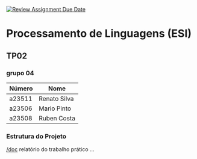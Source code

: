 [![Review Assignment Due Date](https://classroom.github.com/assets/deadline-readme-button-24ddc0f5d75046c5622901739e7c5dd533143b0c8e959d652212380cedb1ea36.svg)](https://classroom.github.com/a/lID0UNno)
# Processamento de Linguagens (ESI)
## TP02 

### grupo  04     

| Número     | Nome          |
| ---------- | ------------- |
| a23511     | Renato Silva  |
| a23506     | Mario Pinto   |
| a23508     | Ruben Costa   |

### Estrutura do Projeto
  [/doc](./doc)   relatório do trabalho prático
  ...